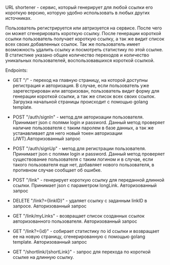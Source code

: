 URL shortener - сервис, который генерирует для любой ссылки его короткую версию, которую удобно использовать в любых других источниках. 

Пользователь регистрируется или автризуется на сервисе. После чего он может сгенерировать короткую ссылку.
После генерации короткой ссылки пользователь получает короткую ссылку,  а так же видит список всех своих добавленных ссылок. Так же пользователь имеет возможность удалить ссылку и посмотреть статистику по этой ссылке. В статистике указано общее количество переходов и количество уникальных пользователей, воспользовавшихся короткой ссылкой.


Endpoints:

- GET "/"  - переход на главную страницу, на которой доступны регистрация и авторизация. В случае, если пользователь уже зарегестрирован или авторизован, пользователь видит форму для генерации короткой ссылки, а так же список всех своих ссылок. Загрузка начальной страницы происходит с помощью golang template. 

- POST "/auth/signIn" - метод для авторизации пользователя. Принимает json с полями login и password. Данный метод проверяет наличие пользователя с таким паролем в базе данных,  а так же устанавливает для него новый токен авторизации (JWT).Авторизованный запрос

- POST "/auth/signUp" - метод для регистрации пользователя. Принимает json с полями login и password. Данный метод проверяет существование пользователя с таким логином и в случае, если такого пользователя еще нет, добавляет нового пользователя, в противном случае сообщает об ошибке. 

- POST "/link" - генерирует короткую ссылку для переданной длинной ссылки. Принимает json  с параметром longLink. Авторизованный запрос

- DELETE "/link?={linkID}" - удаляет ссылку с заданным linkID в запросе. Авторизованный запрос

- GET "/link/myLinks" - возвращает список созданных ссылок авторизованного пользователя. Авторизованный запрос

- GET "/link?={id}" - собирает статистику по id ссылки и возвращает ее на новую страницу, сгенерированную с помощью golang template. Авторизованный запрос

- GET "/shortlink/{shortLink}" - запрос для перехода по короткой ссылке на длинную сcылку. 